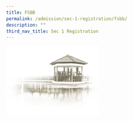 ```yaml
---
title: FSBB
permalink: /admission/sec-1-registration/fsbb/
description: ""
third_nav_title: Sec 1 Registration
---
```





<img src="/images/pavilion.png" style="width:50%">